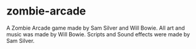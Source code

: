 # zombie-arcade
A Zombie Arcade game made by Sam Silver and Will Bowie. All art and music was made by Will Bowie. Scripts and Sound effects were made by Sam Silver.

